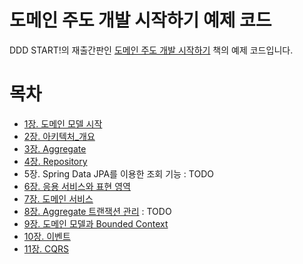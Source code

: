 # 도메인 주도 개발 시작하기 예제 코드

DDD START!의 재출간판인 [도메인 주도 개발 시작하기](https://www.hanbit.co.kr/store/books/look.php?p_code=B4309942517) 책의 예제 코드입니다.

# 목차
- [1장. 도메인 모델 시작](docs/도메인_모델_시작하기.md)
- [2장. 아키텍처_개요](docs/아키텍처_개요.md)
- [3장. Aggregate](docs/Aggregate.md)
- [4장. Repository](docs/Repository.md)
- 5장. Spring Data JPA를 이용한 조회 기능 : TODO
- [6장. 응용 서비스와 표현 영역](docs/Application_Presentation.md)
- [7장. 도메인 서비스](docs/DomainService.md)
- [8장. Aggregate 트랜잭션 관리](docs/AggregateTransaction.md) : TODO
- [9장. 도메인 모델과 Bounded Context](docs/BoundedContext.md)
- [10장. 이벤트](docs/Event.md)
- [11장. CQRS](docs/CQRS.md)
